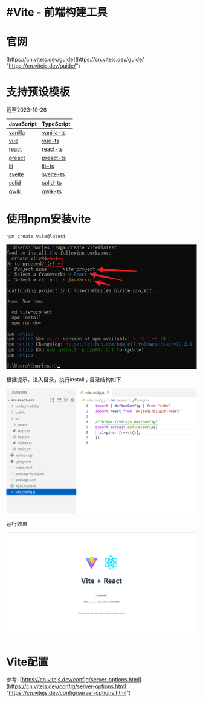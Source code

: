 # #Vite - 前端构建工具

# 官网

[https://cn.vitejs.dev/guide](https://cn.vitejs.dev/guide/ "https://cn.vitejs.dev/guide/")

# 支持预设模板

截至2023-10-26

|JavaScript|TypeScript|
| ------------| ------------|
|[vanilla](https://vite.new/vanilla)|[vanilla-ts](https://vite.new/vanilla-ts)|
|[vue](https://vite.new/vue)|[vue-ts](https://vite.new/vue-ts)|
|[react](https://vite.new/react)|[react-ts](https://vite.new/react-ts)|
|[preact](https://vite.new/preact)|[preact-ts](https://vite.new/preact-ts)|
|[lit](https://vite.new/lit)|[lit-ts](https://vite.new/lit-ts)|
|[svelte](https://vite.new/svelte)|[svelte-ts](https://vite.new/svelte-ts)|
|[solid](https://vite.new/solid)|[solid-ts](https://vite.new/solid-ts)|
|[qwik](https://vite.new/qwik)|[qwik-ts](https://vite.new/qwik-ts)|

# 使用npm安装vite

```bash
npm create vite@latest
```

​![image](assets/image-20231026150752-gbo0u78.png)​

根据提示，进入目录，执行install；目录结构如下

​![image](assets/image-20231026153033-g6kysoc.png)​

运行效果

​![image](assets/image-20231026153218-we6hyfv.png)​

# Vite配置

参考: [https://cn.vitejs.dev/config/server-options.html](https://cn.vitejs.dev/config/server-options.html "https://cn.vitejs.dev/config/server-options.html")

‍
